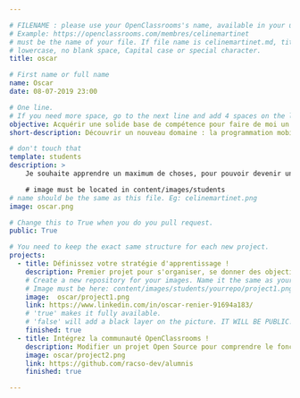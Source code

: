 ```yaml
---

# FILENAME : please use your OpenClassrooms's name, available in your url.
# Example: https://openclassrooms.com/membres/celinemartinet
# must be the name of your file. If file name is celinemartinet.md, title is celinemartinet.
# lowercase, no blank space, Capital case or special character.
title: oscar

# First name or full name
name: Oscar
date: 08-07-2019 23:00

# One line.
# If you need more space, go to the next line and add 4 spaces on the left, as in 'description'.
objective: Acquérir une solide base de compétence pour faire de moi un bon développeur iOS - Swift.
short-description: Découvrir un nouveau domaine : la programmation mobile.

# don't touch that
template: students
description: >
    Je souhaite apprendre un maximum de choses, pour pouvoir devenir un développeur Swift en freelance.

    # image must be located in content/images/students
# name should be the same as this file. Eg: celinemartinet.png
image: oscar.png

# Change this to True when you do you pull request.
public: True

# You need to keep the exact same structure for each new project.
projects:
  - title: Définissez votre stratégie d'apprentissage !
    description: Premier projet pour s'organiser, se donner des objectifs, mais aussi développer sa visibilité sur les réseaux.
    # Create a new repository for your images. Name it the same as your nickname and profile picture.
    # Image must be here: content/images/students/yourrepo/project1.png
    image:  oscar/project1.png
    link: https://www.linkedin.com/in/oscar-renier-91694a183/
    # 'true' makes it fully available.
    # 'false' will add a black layer on the picture. IT WILL BE PUBLIC!
    finished: true
  - title: Intégrez la communauté OpenClassrooms !
    description: Modifier un projet Open Source pour comprendre le fonctionnement de Git, de Github et des pull requests.
    image: oscar/project2.png
    link: https://github.com/racso-dev/alumnis
    finished: true

---
```

